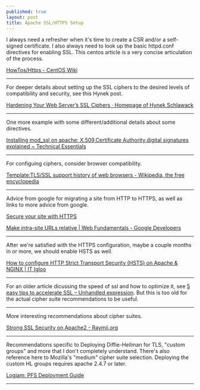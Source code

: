 ```yaml
---
published: true
layout: post
title: Apache SSL/HTTPS Setup
---
```




I always need a refresher when it's time to create a CSR and/or a self-signed certificate. I also always need to look up the basic httpd.conf directives for enabling SSL. This centos article is a very concise articulation of the process.

[HowTos/Https - CentOS Wiki](https://wiki.centos.org/HowTos/Https)

---

For deeper details about setting up the SSL ciphers to the desired levels of compatibility and security, see this Hynek post.

[Hardening Your Web Server’s SSL Ciphers · Homepage of Hynek Schlawack](https://hynek.me/articles/hardening-your-web-servers-ssl-ciphers/)

---

One more example with some different/additional details about some directives.

[Installing mod_ssl on apache: X.509,Certificate Authority,digital signatures explained ~ Technical Essentials](http://ramannanda.blogspot.jp/2009/08/installing-modssl-on-apache.html)

---

For configuing ciphers, consider browser compatibility.

[Template:TLS/SSL support history of web browsers - Wikipedia, the free encyclopedia](https://en.wikipedia.org/wiki/Template:TLS/SSL_support_history_of_web_browsers)

---

Advice from google for migrating a site from HTTP to HTTPS, as well as links to more advice from google.

[Secure your site with HTTPS](https://support.google.com/webmasters/answer/6073543?hl=en)

[Make intra-site URLs relative | Web Fundamentals - Google Developers](https://developers.google.com/web/fundamentals/security/encrypt-in-transit/make-intra-site-urls-relative)

---

After we're satisfied with the HTTPS configuration, maybe a couple months in or more, we should enable HSTS as well.

[How to configure HTTP Strict Transport Security (HSTS) on Apache & NGINX | IT Igloo](http://itigloo.com/security/how-to-configure-http-strict-transport-security-hsts-on-apache-nginx/)

---

For an older article dicussing the speed of ssl and how to optimize it, see [5 easy tips to accelerate SSL – Unhandled expression](http://unhandledexpression.com/2013/01/25/5-easy-tips-to-accelerate-ssl/). But this is too old for the actual cipher suite recommendations to be useful.

---

More interesting recommendations about cipher suites.

[Strong SSL Security on Apache2 - Raymii.org](https://raymii.org/s/tutorials/Strong_SSL_Security_On_Apache2.html#The_Cipher_Suite)

---

Recommendations specific to Deploying Diffie-Hellman for TLS, "custom groups" and more that I don't completely understand. There's also reference here to Mozilla's "medium" cipher suite selection. Deploying the custom HL groups requires apache 2.4.7 or later.

[Logjam: PFS Deployment Guide](https://weakdh.org/sysadmin.html)

---

